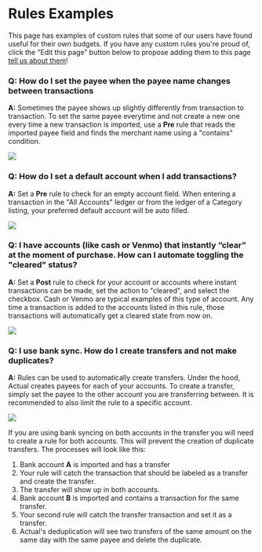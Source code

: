 # Rules Examples

This page has examples of custom rules that some of our users have found useful for their own budgets. If you have any custom rules you're proud of, click the “Edit this page” button below to propose adding them to this page [tell us about them](/contact)!

### Q: How do I set the payee when the payee name changes between transactions

**A:** Sometimes the payee shows up slightly differently from transaction to transaction.  To set the same payee everytime and not create a new one every time a new transaction is imported, use a **Pre** rule that reads the imported payee field and finds the merchant name using a "contains" condition.

![](/img/rules-custom/custom-rules-imported-payee.png)

### Q: How do I set a default account when I add transactions?

**A:** Set a **Pre** rule to check for an empty account field. When entering a transaction in the "All Accounts" ledger or from the ledger of a Category listing, your preferred default account will be auto filled.

![](/img/rules-custom/custom-rules-1.png)

### Q: I have accounts (like cash or Venmo) that instantly “clear” at the moment of purchase. How can I automate toggling the "cleared" status?

**A:** Set a **Post** rule to check for your account or accounts where instant transactions can be made, set the action to "cleared", and select the checkbox. Cash or Venmo are typical examples of this type of account. Any time a transaction is added to the accounts listed in this rule, those transactions will automatically get a cleared state from now on.

![](/img/rules-custom/custom-rules-2.png)

### Q: I use bank sync.  How do I create transfers and not make duplicates?

**A:** Rules can be used to automatically create transfers.
Under the hood, Actual creates payees for each of your accounts.
To create a transfer, simply set the payee to the other account you are transferring between.
It is recommended to also limit the rule to a specific account.

![](/img/rules-custom/custom-rules-transfer.png)

If you are using bank syncing on both accounts in the transfer you will need to create a rule for both accounts.
This will prevent the creation of duplicate transfers.
The processes will look like this:
1. Bank account **A** is imported and has a transfer
2. Your rule will catch the transaction that should be labeled as a transfer and create the transfer.
3. The transfer will show up in both accounts.
4. Bank account **B** is imported and contains a transaction for the same transfer.
5. Your second rule will catch the transfer transaction and set it as a transfer.
6. Actual's deduplication will see two transfers of the same amount on the same day with the same payee and delete the duplicate.

